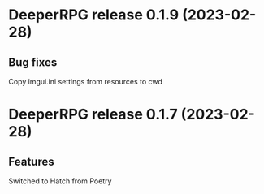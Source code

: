 # DeeperRPG release 0.1.9 (2023-02-28)

## Bug fixes

Copy imgui.ini settings from resources to cwd

# DeeperRPG release 0.1.7 (2023-02-28)

## Features

Switched to Hatch from Poetry